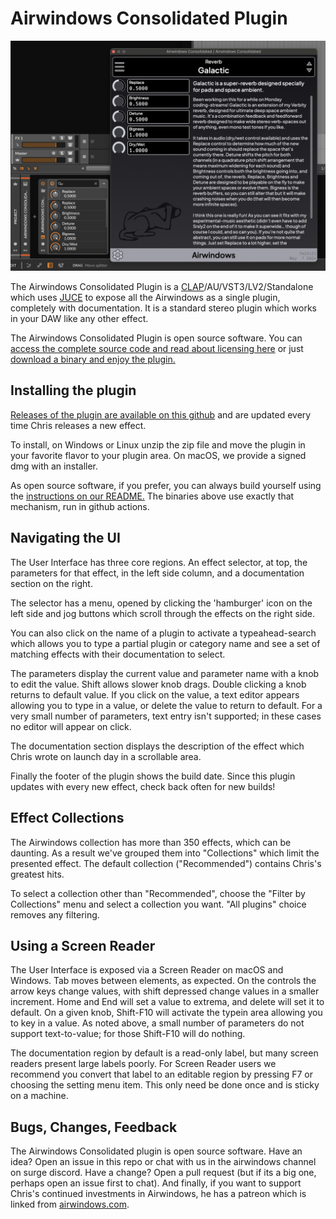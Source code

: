 # Airwindows Consolidated Plugin

<img src="daw.png" alt="The Airwindows CLAP in Bitwig Studio">

The Airwindows Consolidated Plugin is a [CLAP](https://cleveraudio.org)/AU/VST3/LV2/Standalone which uses
[JUCE](https://juce.com) to expose all the Airwindows as a single plugin,
completely with documentation. It is a standard stereo plugin which works 
in your DAW like any other effect.

The Airwindows Consolidated Plugin is open source software. You can [access the complete source code 
and read about licensing here](https://github.com/baconpaul/airwin2rack) or just 
[download a binary and enjoy the plugin.](https://github.com/baconpaul/airwin2rack/releases/tag/DAWPlugin)

## Installing the plugin

[Releases of the plugin are available on this github](https://github.com/baconpaul/airwin2rack/releases/tag/DAWPlugin) and
are updated every time Chris releases a new effect. 

To install, on Windows or Linux unzip the zip
file and move the plugin in your favorite flavor to your plugin area. On macOS, we provide a signed
dmg with an installer. 

As open source software, if you prefer, you can always build yourself
using the [instructions on our README.](https://github.com/baconpaul/airwin2rack?tab=readme-ov-file#the-juce-plugin)
The binaries above use exactly that mechanism, run in github actions.

## Navigating the UI

The User Interface has three core regions. An effect selector, at top,
the parameters for that effect, in the left side column, and a documentation
section on the right. 

The selector has a menu, opened by clicking the 'hamburger' icon on the left
side and jog buttons which scroll through the effects on the right side. 

You can also click on the name of a plugin to activate a typeahead-search which
allows you to type a partial plugin or category name and see a set of matching
effects with their documentation to select.

The parameters display the current value and parameter name with a knob to
edit the value. Shift allows slower knob drags. Double clicking a knob returns
to default value. If you click on the value, 
a text editor appears allowing you to type in a value, or delete the value to 
return to default. For a very small
number of parameters, text entry isn't supported; in these cases no editor
will appear on click.

The documentation section displays the description of the effect which Chris
wrote on launch day in a scrollable area.

Finally the footer of the plugin shows the build date. Since this plugin updates
with every new effect, check back often for new builds!

## Effect Collections

The Airwindows collection has more than 350 effects, which can be daunting.
As a result we've grouped them into "Collections" which limit the presented
effect. The default collection ("Recommended") contains Chris's greatest hits.

To select a collection other than "Recommended", choose the "Filter by Collections"
menu and select a collection you want. "All plugins" choice removes any filtering.

## Using a Screen Reader

The User Interface is exposed via a Screen Reader on macOS and Windows.
Tab moves between elements, as expected. On the controls the arrow keys
change values, with shift depressed change values in a smaller increment.
Home and End will set a value to extrema, and delete will set it to default.
On a given knob, Shift-F10 will activate the typein area allowing you to
key in a value. As noted above, a small number of parameters do not support
text-to-value; for those Shift-F10 will do nothing.

The documentation region by default is a read-only label, but many screen
readers present large labels poorly. For Screen Reader users we recommend
you convert that label to an editable region by pressing F7 or choosing
the setting menu item. This only need be done once and is sticky on a machine.

## Bugs, Changes, Feedback

The Airwindows Consolidated plugin is open source software. Have an idea? Open
an issue in this repo or chat with us in the airwindows channel on surge discord.
Have a change? Open a pull request (but if its a big one, perhaps open an issue first
to chat). And finally, if you want to support Chris's continued investments in Airwindows,
he has a patreon which is linked from [airwindows.com](https://airwindows.com/).
